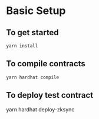 # Basic Setup

## To get started

`yarn install`


## To compile contracts
`yarn hardhat compile`


## To deploy test contract
yarn hardhat deploy-zksync